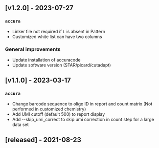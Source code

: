 ## [v1.2.0] - 2023-07-27
 ### `accura`
 - Linker file not required if `L` is absent in Pattern
 - Customized white list can have two columns
 ### General improvements
 - Update installation of accuracode
 - Update software version (STAR/picard/cutadapt)


## [v1.1.0] - 2023-03-17
 ### `accura` 
 - Change barcode sequence to oligo ID in report and count matrix (Not performed in customized chemistry)
 - Add UMI cutoff (default 500) to report display
 - Add --skip_umi_correct to skip umi correction in count step for a large data set


## [released] - 2021-08-23
